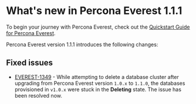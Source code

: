 # What's new in Percona Everest 1.1.1

To begin your journey with Percona Everest, check out the [Quickstart Guide for Percona Everest](../quickstart-guide/quick-install.md).

Percona Everest version 1.1.1 introduces the following changes:

## Fixed issues

- [EVEREST-1349](https://perconadev.atlassian.net/browse/EVEREST-1349) - While attempting to delete a database cluster after upgrading from Percona Everest version `1.0.x` to `1.1.0`, the databases provisioned in `v1.0.x` were stuck in the **Deleting** state. The issue has been resolved now.
